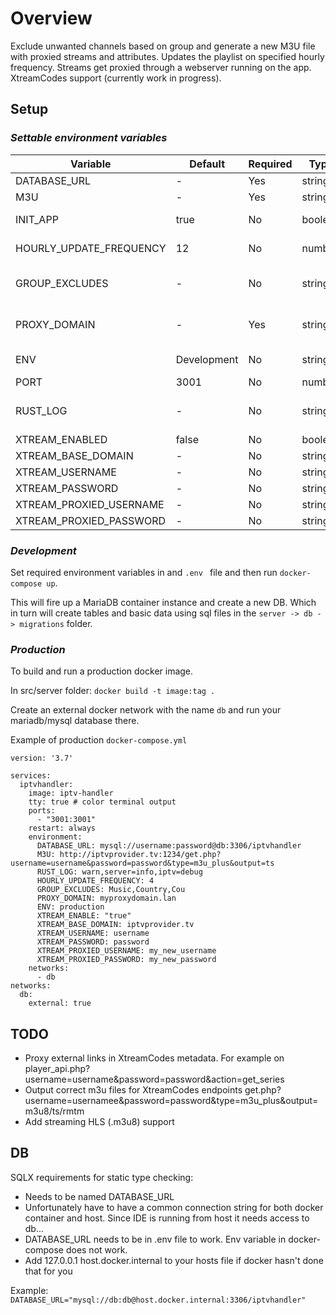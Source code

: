 # Overview

Exclude unwanted channels based on group and generate a new M3U file with proxied streams and attributes. Updates the playlist on specified hourly frequency. Streams get proxied through a webserver running on the app. XtreamCodes support (currently work in progress).

## Setup

### _Settable environment variables_

| Variable                | Default     | Required | Type     | Description                                                                            |
| ----------------------- | ----------- | -------- | -------- | -------------------------------------------------------------------------------------- |
| DATABASE_URL            | -           | Yes      | string   | Connection string to DB                                                                |
| M3U                     | -           | Yes      | string   | URL to the M3U playlist (.m3u)                                                         |
| INIT_APP                | true        | No       | boolean  | Initialize app with M3U playlist from environment variable.                            |
| HOURLY_UPDATE_FREQUENCY | 12          | No       | number   | Frequency of provider playlist update in hours                                         |
| GROUP_EXCLUDES          | -           | No       | string   | A comma separated list of groups to exclude from the final playlist. Case-insensitive. |
| PROXY_DOMAIN            | -           | Yes      | string   | Domain on which the app is running - to proxy m3u requests. (Example: localhost:3000)  |
| ENV                     | Development | No       | string   | Set environment Development or Production.                                             |
| PORT                    | 3001        | No       | number   | Port to run on (Default 3001)                                                          |
| RUST_LOG                | -           | No       | string   | Log level (warn,server=warn,iptv=info,api=warn,rest-client=warn )                      |
| XTREAM_ENABLED          | false       | No       | boolean  | Enable Xtream                                                                          |
| XTREAM_BASE_DOMAIN      | -           | No       | string   | Xtream provider base domain                                                            |
| XTREAM_USERNAME         | -           | No       | string   | Xtream provider username                                                               |
| XTREAM_PASSWORD         | -           | No       | string   | Xtream provider username                                                               |
| XTREAM_PROXIED_USERNAME | -           | No       | string   | Proxied Xtream username                                                                |
| XTREAM_PROXIED_PASSWORD | -           | No       | string   | Proxied Xtream password                                                                |    

### _Development_

Set required environment variables in and ```.env ``` file and then run `docker-compose up`.

This will fire up a MariaDB container instance and create a new DB.
Which in turn will create tables and basic data using sql files in the `server -> db -> migrations` folder.
<br/>

### _Production_

To build and run a production docker image.

In src/server folder: `docker build -t image:tag .`

Create an external docker network with the name ```db``` and run your mariadb/mysql database there. 

Example of production ```docker-compose.yml```

```
version: '3.7'

services:
  iptvhandler:
    image: iptv-handler
    tty: true # color terminal output
    ports:
      - "3001:3001"
    restart: always
    environment:
      DATABASE_URL: mysql://username:password@db:3306/iptvhandler
      M3U: http://iptvprovider.tv:1234/get.php?username=username&password=password&type=m3u_plus&output=ts
      RUST_LOG: warn,server=info,iptv=debug
      HOURLY_UPDATE_FREQUENCY: 4
      GROUP_EXCLUDES: Music,Country,Cou
      PROXY_DOMAIN: myproxydomain.lan
      ENV: production
      XTREAM_ENABLE: "true"
      XTREAM_BASE_DOMAIN: iptvprovider.tv
      XTREAM_USERNAME: username
      XTREAM_PASSWORD: password
      XTREAM_PROXIED_USERNAME: my_new_username
      XTREAM_PROXIED_PASSWORD: my_new_password
    networks:
      - db
networks:
  db:
    external: true
```

## TODO
- Proxy external links in XtreamCodes metadata. For example on player_api.php?username=username&password=password&action=get_series
- Output correct m3u files for XtreamCodes endpoints get.php?username=usernamee&password=password&type=m3u_plus&output=m3u8/ts/rmtm
- Add streaming HLS (.m3u8) support


## DB

SQLX requirements for static type checking:

- Needs to be named DATABASE_URL
- Unfortunately have to have a common connection string for both docker container and host. Since IDE is running from host it needs access to db...
- DATABASE_URL needs to be in .env file to work. Env variable in docker-compose does not work.
- Add 127.0.0.1 host.docker.internal to your hosts file if docker hasn't done that for you

Example: `DATABASE_URL="mysql://db:db@host.docker.internal:3306/iptvhandler"`
